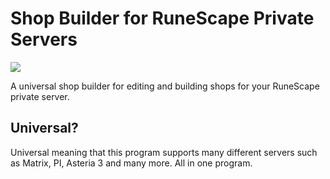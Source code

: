 # Shop Builder for RuneScape Private Servers


![](http://i.imgur.com/AL1Sk3E.png) 

A universal shop builder for editing and building shops for your RuneScape private server.

## Universal?
Universal meaning that this program supports many different servers such as Matrix, PI, Asteria 3 and many more. All in one program.